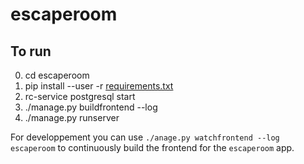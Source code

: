 # escaperoom

## To run
0. cd escaperoom
1. pip install --user -r [requirements.txt](/requirements.txt)
2. rc-service postgresql start
3. ./manage.py buildfrontend --log
4. ./manage.py runserver

For developpement you can use `./anage.py watchfrontend --log escaperoom` to
continuously build the frontend for the `escaperoom` app.
